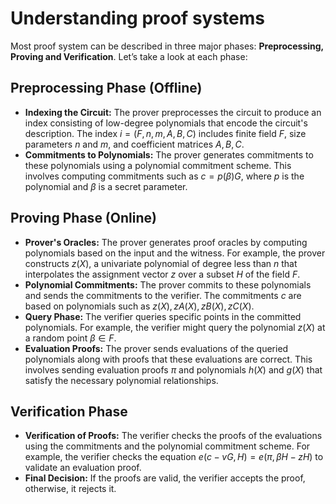 # Understanding proof systems

Most proof system can be described in three major phases: **Preprocessing, Proving and Verification**. Let’s take a look at each phase:

## Preprocessing Phase (Offline)

- **Indexing the Circuit:** The prover preprocesses the circuit to produce an index consisting of low-degree polynomials that encode the circuit's description. The index $i = (F, n, m, A, B, C)$ includes finite field $F$, size parameters $n$ and $m$, and coefficient matrices $A, B, C$.
- **Commitments to Polynomials:** The prover generates commitments to these polynomials using a polynomial commitment scheme. This involves computing commitments such as $c = p(\beta)G$, where $p$ is the polynomial and $\beta$ is a secret parameter.

## Proving Phase (Online)

- **Prover's Oracles:** The prover generates proof oracles by computing polynomials based on the input and the witness. For example, the prover constructs $z(X)$, a univariate polynomial of degree less than $n$ that interpolates the assignment vector $z$ over a subset $H$ of the field $F$.
- **Polynomial Commitments:** The prover commits to these polynomials and sends the commitments to the verifier. The commitments $c$ are based on polynomials such as $z(X), zA(X), zB(X), zC(X)$.
- **Query Phase:** The verifier queries specific points in the committed polynomials. For example, the verifier might query the polynomial $z(X)$ at a random point $\beta \in F$.
- **Evaluation Proofs:** The prover sends evaluations of the queried polynomials along with proofs that these evaluations are correct. This involves sending evaluation proofs $\pi$ and polynomials $h(X)$ and $g(X)$ that satisfy the necessary polynomial relationships.

## Verification Phase

- **Verification of Proofs:** The verifier checks the proofs of the evaluations using the commitments and the polynomial commitment scheme. For example, the verifier checks the equation $e(c - vG, H) = e(\pi, \beta H - zH)$ to validate an evaluation proof.
- **Final Decision:** If the proofs are valid, the verifier accepts the proof, otherwise, it rejects it.

